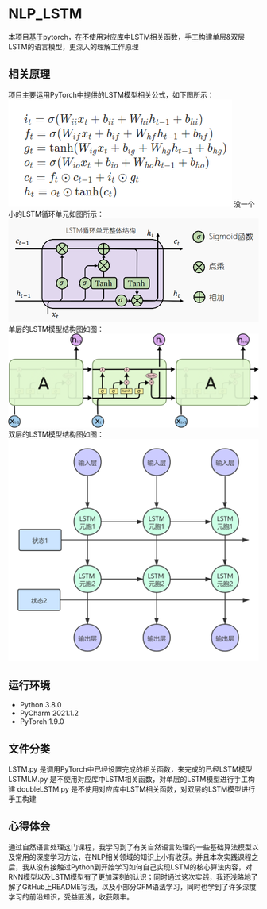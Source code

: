 # NLP_LSTM
本项目基于pytorch，在不使用对应库中LSTM相关函数，手工构建单层&双层LSTM的语言模型，更深入的理解工作原理

## 相关原理
项目主要运用PyTorch中提供的LSTM模型相关公式，如下图所示：
![](https://github.com/Ethereal913/NLP_LSTM/blob/main/LSTM/公式.png)
没一个小的LSTM循环单元如图所示：
![](https://github.com/Ethereal913/NLP_LSTM/blob/main/LSTM/LSTM循环单元.png)
单层的LSTM模型结构图如图：
![](https://github.com/Ethereal913/NLP_LSTM/blob/main/LSTM/单层LSTM结构.png)
双层的LSTM模型结构图如图：
![](https://github.com/Ethereal913/NLP_LSTM/blob/main/LSTM/堆叠的LSTM.png)

## 运行环境
* Python 3.8.0
* PyCharm 2021.1.2
* PyTorch 1.9.0

## 文件分类
LSTM.py 是调用PyTorch中已经设置完成的相关函数，来完成的已经LSTM模型
LSTMLM.py 是不使用对应库中LSTM相关函数，对单层的LSTM模型进行手工构建
doubleLSTM.py 是不使用对应库中LSTM相关函数，对双层的LSTM模型进行手工构建

## 心得体会
通过自然语言处理这门课程，我学习到了有关自然语言处理的一些基础算法模型以及常用的深度学习方法，在NLP相关领域的知识上小有收获。并且本次实践课程之后，我从没有接触过Python到开始学习如何自己实现LSTM的核心算法内容，对RNN模型以及LSTM模型有了更加深刻的认识；同时通过这次实践，我还浅略地了解了GitHub上README写法，以及小部分GFM语法学习，同时也学到了许多深度学习的前沿知识，受益匪浅，收获颇丰。
